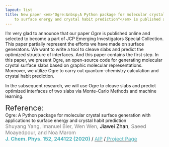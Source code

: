 ```yaml
---
layout: list
title: New paper <em>"Ogre:&nbsp;A Python package for molecular crystal surface generation with applications 
    to surface energy and crystal habit prediction"</em> is published and selected as JCP Emerging Investigators Special Collection
---
```


I’m very glad to announce that our paper *Ogre* is published online and selected to become a part of JCP Emerging Investigators Special Collection. 
This paper partially represent the efforts we have made on surface generatons.
We want to write a tool to cleave slabs and predict the optimized
structure of interfaces. And this paper contains the first step. In this paper, we present Ogre, 
an open-source code for generating molecular crystal surface slabs based on
graphic molecular representations. Moreover, we utilize Ogre to carry out
quantum-chemistry calculation and crystal habit prediction.

In the subsequent research, we will use Ogre to cleave slabs and predict
optimized interfaces of two slabs via Monte-Carlo Methods and machine learning.

<font size="5">Reference:</font>  
 Ogre: A Python package for molecular crystal surface generation with applications to surface energy and crystal habit prediction  
<span style="color:gray"> <font size="3">Shuyang Yang, Imanuel Bier, Wen Wen, <span style="color:black">Jiawei Zhan</span>, Saeed Moayedpour, and Noa Marom</font></span>  
<span style="color:rgb(79,177,186);font-weight:bold"> <font size="3">J. Chem. Phys. 152, 244122 (2020)</font></span> <font size="3">/</font> [<span style="color:rgb(79,177,186)"> <font size="3">AIP</font></span>](https://aip.scitation.org/doi/full/10.1063/5.0010615) <font size="3">/</font>[<span style="color:rgb(79,177,186)"> <font size="3">Project Page</font></span>](https://www.noamarom.com/software/ogre/)

